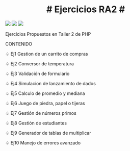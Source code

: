 <h1 align="center"># Ejercicios RA2 #</h1>

   <p align="left">
    <img src="https://img.shields.io/badge/STATUS-FINALIZADO-green">      <img src="https://img.shields.io/badge/LENGUAJE-HTML-blue">  <img src="https://img.shields.io/badge/LENGUAJE-PHP-blue">
   </p>
  <p> Ejercicios Propuestos en Taller 2 de PHP </p>
  <p> CONTENIDO</p>
    <p>♤ Ej1 Gestion de un carrito de compras</p>
    <p>♤ Ej2 Conversor de temperatura</p>
    <p>♤ Ej3 Validación de formulario</p>
    <p>♤ Ej4 Simulacion de lanzamiento de dados</p>
    <p>♤ Ej5 Calculo de promedio y mediana</p>
    <p>♤ Ej6 Juego de piedra, papel o tijeras</p>
    <p>♤ Ej7 Gestión de números primos</p>
    <p>♤ Ej8 Gestión de estudiantes</p>
    <p>♤ Ej9 Generador de tablas de multiplicar</p>
    <p>♤ Ej10 Manejo de errores avanzado</p>

    

   
